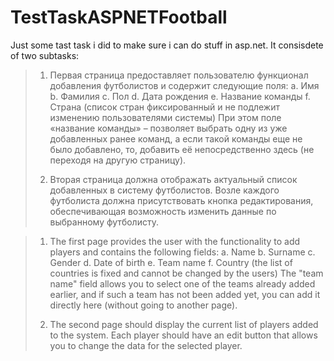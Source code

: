 # TestTaskASPNETFootball
Just some tast task i did to make sure i can do stuff in asp.net.
It consisdete of two subtasks:
>1. Первая страница предоставляет пользователю функционал добавления футболистов и содержит следующие поля:
>  a. Имя
>  b. Фамилия
>  c. Пол
>  d. Дата рождения
>  e. Название команды
>  f. Страна (список стран фиксированный и не подлежит изменению пользователями системы)
>При этом поле «название команды» – позволяет выбрать одну из уже добавленных ранее команд, а если такой команды еще не было добавлено, то, добавить её непосредственно здесь (не переходя на другую страницу).
>
>3. Вторая страница должна отображать актуальный список добавленных в систему футболистов. Возле каждого футболиста должна присутствовать кнопка редактирования, обеспечивающая возможность изменить данные по выбранному футболисту.

>1. The first page provides the user with the functionality to add players and contains the following fields:
> a. Name
> b. Surname
> c. Gender
> d. Date of birth
> e. Team name
> f. Country (the list of countries is fixed and cannot be changed by the users)
>The "team name" field allows you to select one of the teams already added earlier, and if such a team has not been added yet, you can add it directly here (without going to another page).
>
>2. The second page should display the current list of players added to the system. Each player should have an edit button that allows you to change the data for the selected player.
